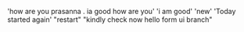 'how are you prasanna . ia good how are you'
'i  am good'
'new'
'Today started again'
"restart"
"kindly check now hello form ui branch"